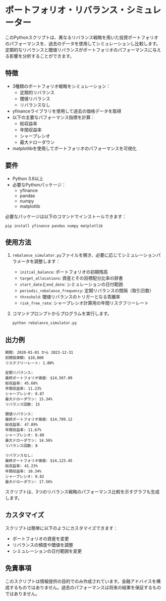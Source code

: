 # ポートフォリオ・リバランス・シミュレーター

このPythonスクリプトは、異なるリバランス戦略を用いた投資ポートフォリオのパフォーマンスを、過去のデータを使用してシミュレーションし比較します。定期的なリバランスと閾値リバランスがポートフォリオのパフォーマンスに与える影響を分析することができます。

## 特徴

- 3種類のポートフォリオ戦略をシミュレーション：
  - 定期的リバランス
  - 閾値リバランス
  - リバランスなし
- yfinanceライブラリを使用して過去の価格データを取得
- 以下の主要なパフォーマンス指標を計算：
  - 総収益率
  - 年間収益率
  - シャープレシオ
  - 最大ドローダウン
- matplotlibを使用してポートフォリオのパフォーマンスを可視化

## 要件

- Python 3.6以上
- 必要なPythonパッケージ：
  - yfinance
  - pandas
  - numpy
  - matplotlib

必要なパッケージは以下のコマンドでインストールできます：

```
pip install yfinance pandas numpy matplotlib
```

## 使用方法

1. `rebalance_simulator.py`ファイルを開き、必要に応じてシミュレーションパラメータを調整します：
   - `initial_balance`: ポートフォリオの初期残高
   - `target_allocations`: 資産とその目標配分比率の辞書
   - `start_date`と`end_date`: シミュレーションの日付範囲
   - `periodic_rebalance_frequency`: 定期リバランスの間隔（取引日数）
   - `threshold`: 閾値リバランスのトリガーとなる乖離率
   - `risk_free_rate`: シャープレシオ計算用の年間リスクフリーレート

2. コマンドプロンプトからプログラムを実行します。
   ```bash
   python rebalance_simulator.py
   ```

## 出力例

```
期間: 2020-01-01 から 2023-12-31
初期投資額: $10,000
リスクフリーレート: 1.00%

定期リバランス:
最終ポートフォリオ価値: $14,567.89
総収益率: 45.68%
年間収益率: 11.23%
シャープレシオ: 0.87
最大ドローダウン: 15.34%
リバランス回数: 15

閾値リバランス:
最終ポートフォリオ価値: $14,789.12
総収益率: 47.89%
年間収益率: 11.67%
シャープレシオ: 0.89
最大ドローダウン: 14.56%
リバランス回数: 8

リバランスなし:
最終ポートフォリオ価値: $14,123.45
総収益率: 41.23%
年間収益率: 10.34%
シャープレシオ: 0.82
最大ドローダウン: 17.56%
```

スクリプトは、3つのリバランス戦略のパフォーマンス比較を示すグラフも生成します。

## カスタマイズ

スクリプトは簡単に以下のようにカスタマイズできます：
- ポートフォリオの資産を変更
- リバランスの頻度や閾値を調整
- シミュレーションの日付範囲を変更

## 免責事項

このスクリプトは情報提供の目的でのみ作成されています。金融アドバイスを構成するものではありません。過去のパフォーマンスは将来の結果を保証するものではありません。